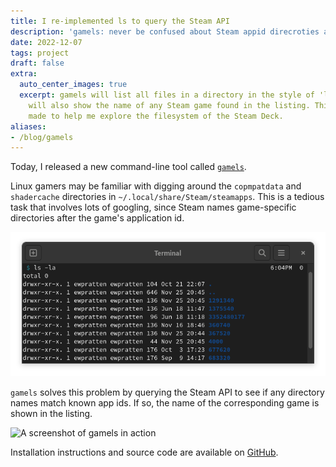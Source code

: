 ```yaml
---
title: I re-implemented ls to query the Steam API
description: 'gamels: never be confused about Steam appid direcroties again'
date: 2022-12-07
tags: project
draft: false
extra:
  auto_center_images: true
  excerpt: gamels will list all files in a directory in the style of 'ls -la', but
    will also show the name of any Steam game found in the listing. This utility was
    made to help me explore the filesystem of the Steam Deck.
aliases:
- /blog/gamels
---
```


Today, I released a new command-line tool called [`gamels`](https://github.com/ewpratten/gamels).

Linux gamers may be familiar with digging around the `copmpatdata` and `shadercache` directories in `~/.local/share/Steam/steamapps`. This is a tedious task that involves lots of googling, since Steam names game-specific directories after the game's application id.

![A screenshot showing app ids in the shadercache](/images/posts/gamels/steam_app_ids.png)

`gamels` solves this problem by querying the Steam API to see if any directory names match known app ids. If so, the name of the corresponding game is shown in the listing.

![A screenshot of gamels in action](/images/posts/gamels/steamdeck-screenshot.png)

Installation instructions and source code are available on [GitHub](https://github.com/ewpratten/gamels).
